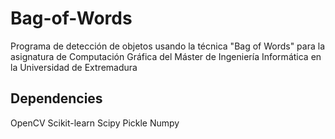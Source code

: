 # Bag-of-Words
Programa de detección de objetos usando la técnica "Bag of Words" para la asignatura de Computación Gráfica del Máster de Ingeniería Informática en la Universidad de Extremadura

## Dependencies
OpenCV
Scikit-learn
Scipy
Pickle
Numpy
